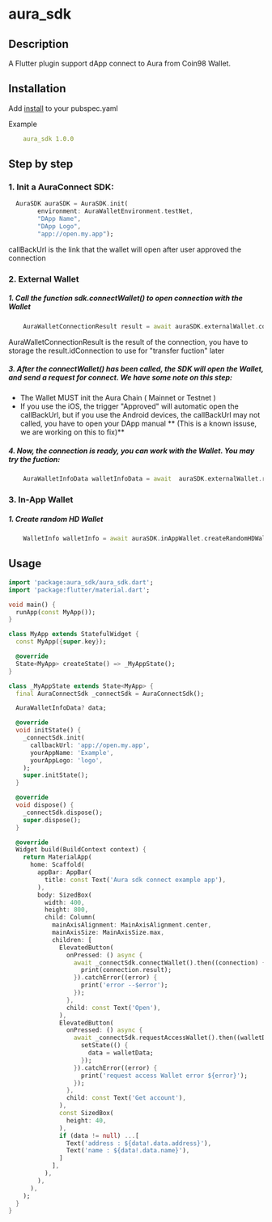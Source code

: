 # aura_sdk

## Description
A Flutter plugin support dApp connect to Aura from Coin98 Wallet.

## Installation
Add [install](https://github.com/aura-nw/aura-mobile-sdk) to your pubspec.yaml

Example

```yaml
    aura_sdk 1.0.0
```

## Step by step

### 1. Init a AuraConnect SDK:
``` dart
  AuraSDK auraSDK = AuraSDK.init(
        environment: AuraWalletEnvironment.testNet,
        "DApp Name",
        "DApp Logo",
        "app://open.my.app");
```
 callBackUrl is the link that the wallet will open after user approved the connection

### 2. External Wallet

##### 1. Call the function sdk.connectWallet() to open connection with the Wallet
``` dart
	AuraWalletConnectionResult result = await auraSDK.externalWallet.connectWallet();
```
 AuraWalletConnectionResult  is the result of the connection, you have to storage the result.idConnection to use for "transfer fuction" later
 
 
##### 3. After the **connectWallet()** has been called, the SDK will open the Wallet, and send a request for connect. We have some note on this step:
- The Wallet MUST init the Aura Chain ( Mainnet or Testnet )
- If you use the iOS, the trigger "Approved" will automatic open the callBackUrl, but if you use the Android devices, the callBackUrl may not called, you have to open your DApp manual ** (This is a known issuse, we are working on this to fix)**


##### 4. Now, the connection is ready, you can work with the Wallet. You may try the fuction: 
```dart
    AuraWalletInfoData walletInfoData = await  auraSDK.externalWallet.requestAccessWallet();
```


### 3. In-App Wallet

##### 1. Create random HD Wallet
``` dart
    WalletInfo walletInfo = await auraSDK.inAppWallet.createRandomHDWallet();
``` 


## Usage

```dart
import 'package:aura_sdk/aura_sdk.dart';
import 'package:flutter/material.dart';

void main() {
  runApp(const MyApp());
}

class MyApp extends StatefulWidget {
  const MyApp({super.key});

  @override
  State<MyApp> createState() => _MyAppState();
}

class _MyAppState extends State<MyApp> {
  final AuraConnectSdk _connectSdk = AuraConnectSdk();

  AuraWalletInfoData? data;

  @override
  void initState() {
    _connectSdk.init(
      callbackUrl: 'app://open.my.app',
      yourAppName: 'Example',
      yourAppLogo: 'logo',
    );
    super.initState();
  }

  @override
  void dispose() {
    _connectSdk.dispose();
    super.dispose();
  }

  @override
  Widget build(BuildContext context) {
    return MaterialApp(
      home: Scaffold(
        appBar: AppBar(
          title: const Text('Aura sdk connect example app'),
        ),
        body: SizedBox(
          width: 400,
          height: 800,
          child: Column(
            mainAxisAlignment: MainAxisAlignment.center,
            mainAxisSize: MainAxisSize.max,
            children: [
              ElevatedButton(
                onPressed: () async {
                  await _connectSdk.connectWallet().then((connection) {
                    print(connection.result);
                  }).catchError((error) {
                    print('error --$error');
                  });
                },
                child: const Text('Open'),
              ),
              ElevatedButton(
                onPressed: () async {
                  await _connectSdk.requestAccessWallet().then((walletData) {
                    setState(() {
                      data = walletData;
                    });
                  }).catchError((error) {
                    print('request access Wallet error ${error}');
                  });
                },
                child: const Text('Get account'),
              ),
              const SizedBox(
                height: 40,
              ),
              if (data != null) ...[
                Text('address : ${data!.data.address}'),
                Text('name : ${data!.data.name}'),
              ]
            ],
          ),
        ),
      ),
    );
  }
}

```
